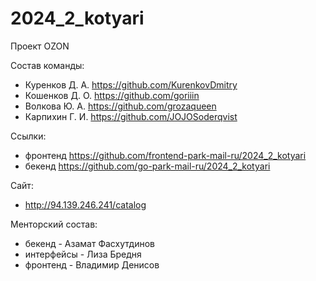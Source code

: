 # 2024_2_kotyari

Проект OZON

Состав команды:
    
- Куренков Д. А.  https://github.com/KurenkovDmitry
- Кошенков Д. О.  https://github.com/goriiin
- Волкова Ю. А.   https://github.com/grozaqueen
- Карпихин Г. И.  https://github.com/JOJOSoderqvist

Ссылки:

- фронтенд https://github.com/frontend-park-mail-ru/2024_2_kotyari
- бекенд https://github.com/go-park-mail-ru/2024_2_kotyari

Сайт:

- http://94.139.246.241/catalog

Менторский состав:

- бекенд - Азамат Фасхутдинов
- интерфейсы - Лиза Бредня
- фронтенд - Владимир Денисов
